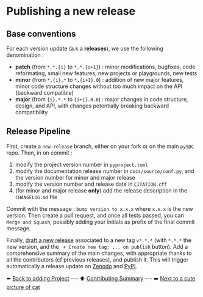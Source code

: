 # Publishing a new release

## Base conventions

For each version update (a.k.a **releases**), we use the following denomination :

- **patch** (from `*.*.{i}` to `*.*.{i+1}`) : minor modifications, bugfixes, code reformating, small new features, new projects or playgrounds, new tests
- **minor** (from `*.{i}.*` to `*.{i+1}.0`) : addition of new major features, minor code structure changes without too much impact on the API (backward compatible)
- **major** (from `{i}.*.*` to `{i+1}.0.0`) : major changes in code structure, design, and API, with changes potentially breaking backward compatibility 

## Release Pipeline

First, create a `new-release` branch, either on your fork or on the main `pySDC` repo. Then, in on commit :

1. modify the project version number in `pyproject.toml`
2. modify the documentation release number in `docs/source/conf.py`, and the version number for minor and major release
3. modify the version number and release date in `CITATION.cff`
4. (for minor and major release **only**) add the release description in the `CHANGELOG.md` file

Commit with the message : `bump version to x.x.x` where `x.x.x` is the new version. 
Then create a pull request, and once all tests passed, you can `Merge and Squash`,
possibly adding your initials as prefix of the final commit message.

Finally, [draft a new release](https://github.com/Parallel-in-Time/pySDC/releases/new) associated to a new tag 
`v*.*.*` (with `*.*.*` the new version, and the ` + Create new tag: ... on publish` button).
Add a comprehensive summary of the main changes, with appropriate thanks to all the contributors (cf previous releases), and publish it. This will trigger automatically a release update on [Zenodo](https://zenodo.org/doi/10.5281/zenodo.594191) and [PyPI](https://pypi.org/project/pySDC/).

:arrow_left: [Back to adding Project](./06_new_project.md) ---
:arrow_up: [Contributing Summary](./../../CONTRIBUTING.md) ---
:arrow_right: [Next to a cute picture of cat](https://www.vecteezy.com/photo/2098203-silver-tabby-cat-sitting-on-green-background)